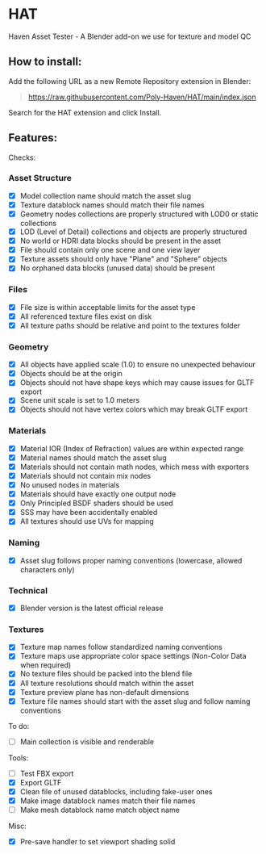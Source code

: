 # HAT
Haven Asset Tester - A Blender add-on we use for texture and model QC

## How to install:

Add the following URL as a new Remote Repository extension in Blender:

> https://raw.githubusercontent.com/Poly-Haven/HAT/main/index.json

Search for the HAT extension and click Install.

## Features:

Checks:

<!-- This list is auto-generated from docstrings in operators/checks/*.py files.
     Run 'python build_readme_checklist.py' to update. -->

### Asset Structure

* [x] Model collection name should match the asset slug
* [x] Texture datablock names should match their file names
* [x] Geometry nodes collections are properly structured with LOD0 or static collections
* [x] LOD (Level of Detail) collections and objects are properly structured
* [x] No world or HDRI data blocks should be present in the asset
* [x] File should contain only one scene and one view layer
* [x] Texture assets should only have "Plane" and "Sphere" objects
* [x] No orphaned data blocks (unused data) should be present

### Files

* [x] File size is within acceptable limits for the asset type
* [x] All referenced texture files exist on disk
* [x] All texture paths should be relative and point to the textures folder

### Geometry

* [x] All objects have applied scale (1.0) to ensure no unexpected behaviour
* [x] Objects should be at the origin
* [x] Objects should not have shape keys which may cause issues for GLTF export
* [x] Scene unit scale is set to 1.0 meters
* [x] Objects should not have vertex colors which may break GLTF export

### Materials

* [x] Material IOR (Index of Refraction) values are within expected range
* [x] Material names should match the asset slug
* [x] Materials should not contain math nodes, which mess with exporters
* [x] Materials should not contain mix nodes
* [x] No unused nodes in materials
* [x] Materials should have exactly one output node
* [x] Only Principled BSDF shaders should be used
* [x] SSS may have been accidentally enabled
* [x] All textures should use UVs for mapping

### Naming

* [x] Asset slug follows proper naming conventions (lowercase, allowed characters only)

### Technical

* [x] Blender version is the latest official release

### Textures

* [x] Texture map names follow standardized naming conventions
* [x] Texture maps use appropriate color space settings (Non-Color Data when required)
* [x] No texture files should be packed into the blend file
* [x] All texture resolutions should match within the asset
* [x] Texture preview plane has non-default dimensions
* [x] Texture file names should start with the asset slug and follow naming conventions

To do:

* [ ] Main collection is visible and renderable

Tools:

* [ ] Test FBX export
* [x] Export GLTF
* [x] Clean file of unused datablocks, including fake-user ones
* [x] Make image datablock names match their file names
* [ ] Make mesh datablock name match object name

Misc:

* [x] Pre-save handler to set viewport shading solid

